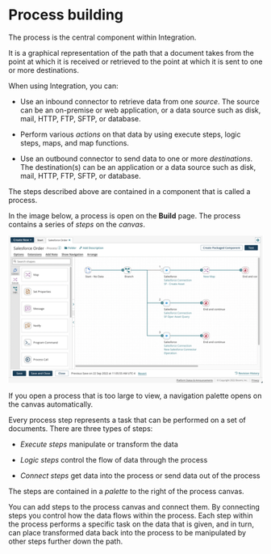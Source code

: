 # Process building 

<head>
  <meta name="guidename" content="Integration"/>
  <meta name="context" content="GUID-b422a00a-b17b-4ea8-ae01-d04adaf97e16"/>
</head>


The process is the central component within Integration.

It is a graphical representation of the path that a document takes from the point at which it is received or retrieved to the point at which it is sent to one or more destinations.

When using Integration, you can:

- Use an inbound connector to retrieve data from one *source*. The source can be an on-premise or web application, or a data source such as disk, mail, HTTP, FTP, SFTP, or database.

- Perform various *actions* on that data by using execute steps, logic steps, maps, and map functions.

- Use an outbound connector to send data to one or more *destinations*. The destination\(s\) can be an application or a data source such as disk, mail, HTTP, FTP, SFTP, or database.

The steps described above are contained in a component that is called a process.

In the image below, a process is open on the **Build** page. The process contains a series of *steps* on the *canvas*.

![The process Salesforce Orders is open on the Build page. The series of steps in the process is visible on the canvas.](../Images/build-pg-process.jpg)

If you open a process that is too large to view, a navigation palette opens on the canvas automatically.

Every process step represents a task that can be performed on a set of documents. There are three types of steps:

- *Execute steps* manipulate or transform the data

- *Logic steps* control the flow of data through the process

- *Connect steps* get data into the process or send data out of the process

The steps are contained in a *palette* to the right of the process canvas.

You can add steps to the process canvas and connect them. By connecting steps you control how the data flows within the process. Each step within the process performs a specific task on the data that is given, and in turn, can place transformed data back into the process to be manipulated by other steps further down the path.
